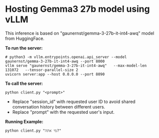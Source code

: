 # Hosting Gemma3 27b model using vLLM #

This inference is based on "gaunernst/gemma-3-27b-it-int4-awq" model from HuggingFace.


**To run the server:**
```
# python3 -m vllm.entrypoints.openai.api_server --model gaunernst/gemma-3-27b-it-int4-awq --port 8000
vllm serve "gaunernst/gemma-3-27b-it-int4-awq"   --max-model-len 131072   --tensor-parallel-size 2
uvicorn server:app --host 0.0.0.0 --port 8090
```

**To call the server:**
```
python client.py "<prompt>"
```

* Replace "session_id" with requested user ID to avoid shared conversation history between different users.
* Replace "prompt" with the requested user's input.



**Running Example:**
```
python client.py "מי אתה?"
```
